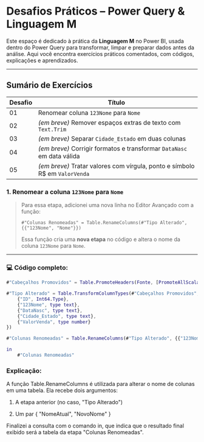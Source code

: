 # Desafios Práticos – Power Query & Linguagem M

Este espaço é dedicado à prática da **Linguagem M** no Power BI, usada dentro do Power Query para transformar, limpar e preparar dados antes da análise. Aqui você encontra exercícios práticos comentados, com códigos, explicações e aprendizados.

---

## Sumário de Exercícios

| Desafio | Título |
|---------|--------|
| 01 | Renomear coluna `123Nome` para `Nome` |
| 02 | *(em breve)* Remover espaços extras de texto com `Text.Trim` |
| 03 | *(em breve)* Separar `Cidade_Estado` em duas colunas |
| 04 | *(em breve)* Corrigir formatos e transformar `DataNasc` em data válida |
| 05 | *(em breve)* Tratar valores com vírgula, ponto e símbolo R$ em `ValorVenda` |

### 1. Renomear a coluna `123Nome` para `Nome`

> Para essa etapa, adicionei uma nova linha no Editor Avançado com a função:
> 
> `#"Colunas Renomeadas" = Table.RenameColumns(#"Tipo Alterado", {{"123Nome", "Nome"}})`  
> 
> Essa função cria uma **nova etapa** no código e altera o nome da coluna `123Nome` para `Nome`.

---

### 💻 Código completo:

```m
#"Cabeçalhos Promovidos" = Table.PromoteHeaders(Fonte, [PromoteAllScalars=true])

#"Tipo Alterado" = Table.TransformColumnTypes(#"Cabeçalhos Promovidos", {
    {"ID", Int64.Type}, 
    {"123Nome", type text}, 
    {"DataNasc", type text}, 
    {"Cidade_Estado", type text}, 
    {"ValorVenda", type number}
})

#"Colunas Renomeadas" = Table.RenameColumns(#"Tipo Alterado", {{"123Nome", "Nome"}})

in
    #"Colunas Renomeadas"

```

###  Explicação:
A função Table.RenameColumns é utilizada para alterar o nome de colunas em uma tabela.
Ela recebe dois argumentos:

1. A etapa anterior (no caso, "Tipo Alterado")

2. Um par { "NomeAtual", "NovoNome" }

Finalizei a consulta com o comando in, que indica que o resultado final exibido será a tabela da etapa "Colunas Renomeadas".


